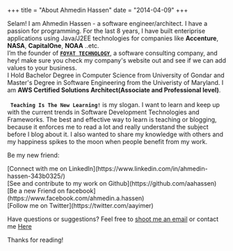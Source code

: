 +++
title = "About Ahmedin Hassen"
date = "2014-04-09"
+++

Selam! I am Ahmedin Hassen - a software engineer/architect. I have a passion for programming. For the last 8 years, I have built enteriprise applications using Java/J2EE technologies for companies like **Accenture**, **NASA**, **CapitalOne**, **NOAA** ..etc. <br> I’m the founder of [**```FOYAT TECHNOLOGY```**](https://foyat.com), a software consulting company, and hey! make sure you check my company's website out and see if we can add values to your business. <br>
 I Hold Bachelor Degree in Computer Science from University of Gondar and Master's Degree in Software Engineering from the Univeristy of Maryland. I am **AWS Certified Solutions Architect(Associate and Professional level)**. <br><br>
**``` Teaching Is The New Learning!```** is my slogan.
I want to learn and keep up with the current trends in Software Development Technologies and Frameworks. The best and effective way to learn is teaching or blogging, because it enforces me to read a lot and really understand the subject before I blog about it. I also wanted to share my knowledge with others and my happiness spikes to the moon when people benefit from my work. 

Be my new friend: <br>
<div class = "social2">
 [Connect with me on LinkedIn](https://www.linkedin.com/in/ahmedin-hassen-343b0325/)<br>
 [See and contribute to my work on Github](https://github.com/aahassen)<br>
 [Be a new Friend on facebook](https://www.facebook.com/ahmedin.a.hassen)<br>
 [Follow me on Twitter](https://twitter.com/aayimer)<br>
 </div>

Have questions or suggestions? Feel free to <a href="mailto:ahmedin.hassen@foyat.com">shoot me an email</a> or contact me <a href="/contact">Here</a>

Thanks for reading!
